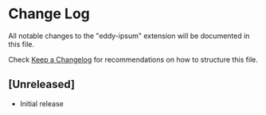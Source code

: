 # Change Log

All notable changes to the "eddy-ipsum" extension will be documented in this file.

Check [Keep a Changelog](http://keepachangelog.com/) for recommendations on how to structure this file.

## [Unreleased]

- Initial release